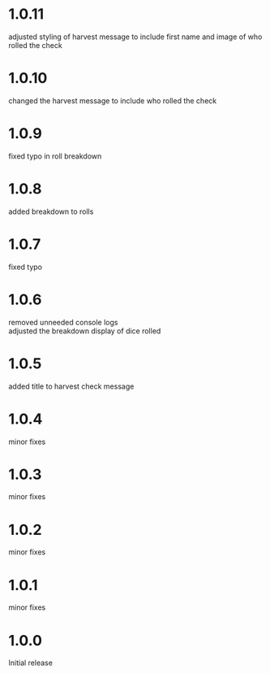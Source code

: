 # 1.0.11
adjusted styling of harvest message to include first name and image of who rolled the check
# 1.0.10
changed the harvest message to include who rolled the check
# 1.0.9
fixed typo in roll breakdown
# 1.0.8
added breakdown to rolls
# 1.0.7
fixed typo
# 1.0.6
removed unneeded console logs<br>
adjusted the breakdown display of dice rolled
# 1.0.5
added title to harvest check message
# 1.0.4
minor fixes
# 1.0.3
minor fixes
# 1.0.2
minor fixes
# 1.0.1
minor fixes
# 1.0.0
Initial release
